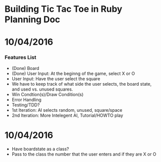 # Building Tic Tac Toe in Ruby Planning Doc

# 10/04/2016

### Features List

* (Done) Board
* (Done) User Input: At the beginng of the game, select X or O
* User Input: Have the user select the square
* We have to keep track of what side the user selects, the board state, and used vs. unused squares.  
* Win Condtion(s)/Draw Condition(s)
* Error Handling
* Testing/TDD?
* 1st Iteration: AI selects random, unused, square/space
* 2nd Iteration: More Intelegent AI, Tutorial/HOWTO play




# 10/04/2016 


* Have boardstate as a class?
* Pass to the class the number that the user enters and if they are X or O

